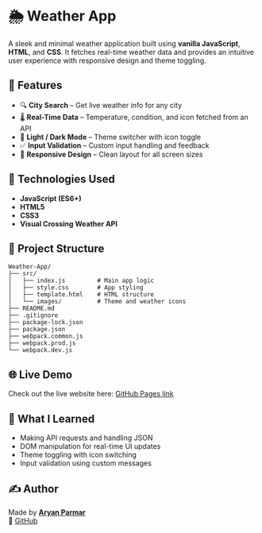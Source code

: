 # 🌦️ Weather App

A sleek and minimal weather application built using **vanilla JavaScript**, **HTML**, and **CSS**. It fetches real-time weather data and provides an intuitive user experience with responsive design and theme toggling.

## 🚀 Features

- 🔍 **City Search** – Get live weather info for any city
- 🌡️ **Real-Time Data** – Temperature, condition, and icon fetched from an API
- 🌙 **Light / Dark Mode** – Theme switcher with icon toggle
- ✅ **Input Validation** – Custom input handling and feedback
- 📱 **Responsive Design** – Clean layout for all screen sizes

## 🧠 Technologies Used

- **JavaScript (ES6+)**
- **HTML5**
- **CSS3**
- **Visual Crossing Weather API**

## 📂 Project Structure

```
Weather-App/
├── src/
│   ├── index.js         # Main app logic
│   ├── style.css        # App styling
│   ├── template.html    # HTML structure
│   └── images/          # Theme and weather icons
├── README.md
├── .gitignore
├── package-lock.json
├── package.json
├── webpack.common.js
├── webpack.prod.js
└── webpack.dev.js
```

## 🌐 Live Demo

Check out the live website here: [GitHub Pages link](https://notaarryan.github.io/Restaurant-Page/)  

## 📌 What I Learned

- Making API requests and handling JSON
- DOM manipulation for real-time UI updates
- Theme toggling with icon switching
- Input validation using custom messages

## ✍️ Author

Made by **[Aryan Parmar](https://www.linkedin.com/in/aryan-parmar-a0634b299/)**  
🔗 [GitHub](https://github.com/notaarryan)
